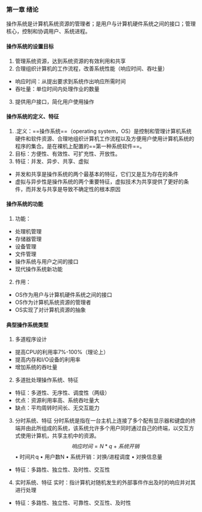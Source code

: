 ### 第一章  绪论
操作系统是计算机系统资源的管理者；是用户与计算机硬件系统之间的接口；管理核心，控制和协调用户、系统进程。
####  操作系统的设置目标
   1. 管理系统资源，达到系统资源的有效利用和共享
   2. 合理组织计算机的工作流程，改善系统性能（响应时间、吞吐量）
   * 响应时间：从提出要求到系统作出响应所需时间
   * 吞吐量：单位时间内处理作业的数量
   3. 提供用户接口，简化用户使用操作
#### 操作系统的定义、特征
   1. .定义：==操作系统==（operating system，OS）是控制和管理计算机系统硬件和软件资源、合理地组织计算机工作流程以及方便用户使用计算机系统的程序的集合。是在裸机上配置的==第一种系统软件==。
   2. 目标：方便性、有效性、可扩充性、开放性。
   3. 特征：并发、异步、共享、虚拟
   * 并发和共享是操作系统的两个最基本的特征，它们又是互为存在的条件
   * 虚拟与异步性是操作系统的两个重要特征，虚拟技术为共享提供了更好的条件，而并发与共享是导致不确定性的根本原因
#### 操作系统的功能
   1. 功能：
   * 处理机管理
   * 存储器管理
   * 设备管理
   * 文件管理
   * 操作系统与用户之间的接口   
   * 现代操作系统新功能
   2. 作用：
   * OS作为用户与计算机硬件系统之间的接口
   * OS作为计算机系统资源的管理者
   * OS实现了对计算机资源的抽象
#### 典型操作系统类型
   1. 多道程序设计
   * 提高CPU的利用率7%-100%（理论上）
   * 提高内存和I/O设备的利用率
   * 增加系统的吞吐量
   2. 多道批处理操作系统、特征
   * 特征：多道性、无序性、调度性（两级）
   * 优点：资源利用率高、系统吞吐量大
   * 缺点：平均周转时间长、无交互能力
   3. 分时系统、特征
      分时系统是指在一台主机上连接了多个配有显示器和键盘的终端并由此所组成的系统，该系统允许多个用户同时通过自己的终端，以交互方式使用计算机，共享主机中的资源。
$$
响应时间=N*q+系统开销
$$
   • 时间片q   • 用户数N 
   • 系统开销：对换/进程调度 • 对换信息量 

   *  特征：多路性、独立性、及时性、交互性
   4. 实时系统、特征
      实时：指计算机对随机发生的外部事件作出及时的响应并对其进行处理
   *  特征：多路性、独立性、可靠性、交互性、及时性

